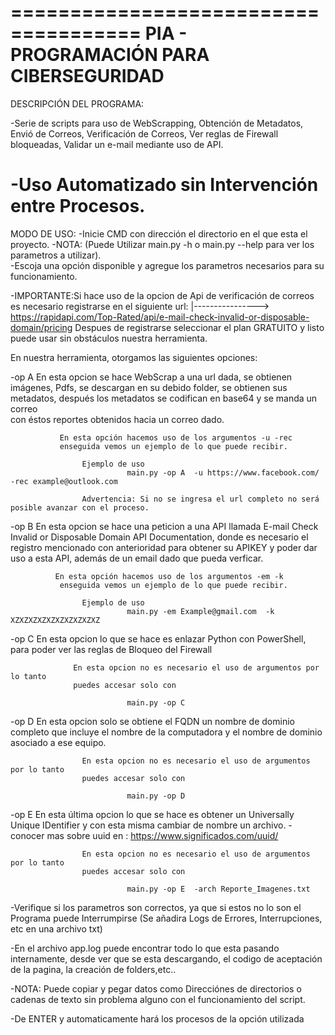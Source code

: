 =====================================
PIA - PROGRAMACIÓN PARA CIBERSEGURIDAD
======================================
DESCRIPCIÓN DEL PROGRAMA:

-Serie de scripts para uso de WebScrapping, Obtención de Metadatos, Envió de Correos, Verificación de Correos, Ver reglas de Firewall bloqueadas, Validar un e-mail mediante uso de API.

-Uso Automatizado sin Intervención entre Procesos.
=======================================
MODO DE USO:
-Inicie CMD con dirección el directorio en el que esta el proyecto.
-NOTA: (Puede Utilizar main.py -h o main.py --help para ver los parametros a utilizar).     
-Escoja una opción disponible y agregue los parametros necesarios para su funcionamiento.

-IMPORTANTE:Si hace uso de la opcion de Api de verificación de correos es necesario registrarse en el siguiente url:
     |----------------> https://rapidapi.com/Top-Rated/api/e-mail-check-invalid-or-disposable-domain/pricing
     Despues de registrarse seleccionar el plan GRATUITO y listo puede usar sin obstáculos nuestra herramienta.
     
 En nuestra herramienta, otorgamos las siguientes opciones:
 
   -op A     En esta opcion se hace WebScrap a una url dada, se obtienen imágenes, Pdfs, se descargan en su debido 
               folder, se obtienen sus metadatos, después los metadatos se codifican en base64 y se manda un correo     
               con éstos reportes obtenidos hacia un correo dado.
               
               En esta opción hacemos uso de los argumentos -u -rec
               enseguida vemos un ejemplo de lo que puede recibir.
              
                    Ejemplo de uso
                              main.py -op A  -u https://www.facebook.com/ -rec example@outlook.com
                              
                    Advertencia: Si no se ingresa el url completo no será posible avanzar con el proceso.
                    
   -op B     En esta opcion se hace una peticion a una API llamada E-mail Check Invalid or Disposable Domain API 
               Documentation, donde es necesario el registro mencionado con anterioridad para obtener su APIKEY
               y poder dar uso a esta API, además de un email dado que pueda verficar.
               
               
              En esta opción hacemos uso de los argumentos -em -k
               enseguida vemos un ejemplo de lo que puede recibir.
               
                    Ejemplo de uso
                              main.py -em Example@gmail.com  -k XZXZXZXZXZXZXZXZXZXZ
                    
   -op C     En esta opcion lo que se hace es enlazar Python con PowerShell, para poder ver las reglas de Bloqueo 
                  del Firewall
                  
                  En esta opcion no es necesario el uso de argumentos por lo tanto
                  puedes accesar solo con
                  
                              main.py -op C
     
   -op D     En esta opcion solo se obtiene el FQDN un nombre de dominio completo que incluye el nombre de la 
               computadora y el nombre de dominio  asociado a ese equipo. 
               
                    En esta opcion no es necesario el uso de argumentos por lo tanto
                    puedes accesar solo con
                  
                              main.py -op D

   -op E     En esta última opcion lo que se hace es obtener un Universally Unique IDentifier y
                  con esta misma cambiar de nombre un archivo. -conocer mas 
                    sobre uuid en : https://www.significados.com/uuid/
               
                    En esta opcion no es necesario el uso de argumentos por lo tanto
                    puedes accesar solo con
                  
                              main.py -op E  -arch Reporte_Imagenes.txt
   

-Verifique si los parametros son correctos, ya que si estos no lo son el Programa puede Interrumpirse (Se añadira Logs de Errores, Interrupciones, etc en una archivo txt)

-En el archivo app.log puede encontrar todo lo que esta pasando internamente, desde ver que se esta descargando, el codigo de aceptación de la pagina, la creación de folders,etc..

-NOTA: Puede copiar y pegar datos como Direcciónes de directorios o cadenas de texto sin problema alguno con el funcionamiento del script.

-De ENTER y automaticamente hará los procesos de la opción utilizada

